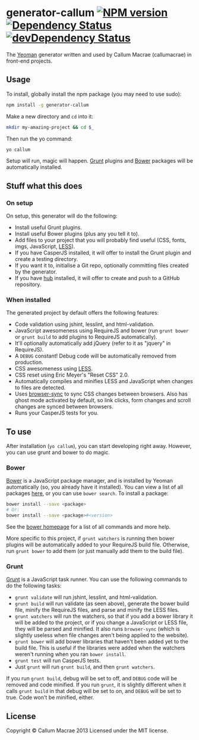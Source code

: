 # generator-callum [![NPM version](https://badge.fury.io/js/generator-callum.png)](http://badge.fury.io/js/generator-callum) [![Dependency Status](https://david-dm.org/callumacrae/generator-callum.png)](https://david-dm.org/callumacrae/generator-callum) [![devDependency Status](https://david-dm.org/callumacrae/generated_callum/dev-status.png)](https://david-dm.org/callumacrae/generated_callum#info=devDependencies)

The [Yeoman](http://yeoman.io/) generator written and used by Callum Macrae (callumacrae) in front-end projects.

## Usage

To install, globally install the npm package (you may need to use sudo):

```bash
npm install -g generator-callum
```

Make a new directory and `cd` into it:

```bash
mkdir my-amazing-project && cd $_
```

Then run the yo command:

```bash
yo callum
```

Setup will run, magic will happen. [Grunt](http://gruntjs.com/) plugins and [Bower](http://bower.io/) packages will be automatically installed.

## Stuff what this does

### On setup

On setup, this generator will do the following:

- Install useful Grunt plugins.
- Install useful Bower plugins (plus any you tell it to).
- Add files to your project that you will probably find useful (CSS, fonts, imgs, JavaScript, [LESS](http://lesscss.org/)).
- If you have CasperJS installed, it will offer to install the Grunt plugin and create a testing directory.
- If you want it to, initialise a Git repo, optionally committing files created by the generator.
- If you have [hub](https://github.com/github/hub) installed, it will offer to create and push to a GitHub repository.

### When installed

The generated project by default offers the following features:

- Code validation using jshint, lesslint, and html-validation.
- JavaScript awesomeness using RequireJS and bower (run `grunt bower` or `grunt build` to add plugins to RequireJS automatically).
- It'll optionally automatically add jQuery (refer to it as "jquery" in RequireJS).
- A `DEBUG` constant! Debug code will be automatically removed from production.
- CSS awesomeness using [LESS](http://lesscss.org/).
- CSS reset using Eric Meyer's "Reset CSS" 2.0.
- Automatically compiles and minifies LESS and JavaScript when changes to files are detected.
- Uses [browser-sync](http://css-tricks.com/cross-browser-css-injection/) to sync CSS changes between browsers. Also has ghost mode activated by default, so link clicks, form changes and scroll changes are synced between browsers.
- Runs your CasperJS tests for you.


## To use

After installation (`yo callum`), you can start developing right away. However, you can use grunt and bower to do magic.

### Bower

[Bower](http://bower.io/) is a JavaScript package manager, and is installed by Yeoman automatically (so, you already have it installed). You can view a list of all packages [here](http://sindresorhus.com/bower-components/), or you can use `bower search`. To install a package:

```bash
bower install --save <package>
# Or:
bower install --save <package>#<version>
```

See the [bower homepage](http://bower.io/) for a list of all commands and more help.

More specific to this project, if `grunt watchers` is running then bower plugins will be automatically added to your RequireJS build file. Otherwise, run `grunt bower` to add them (or just manually add them to the build file).

### Grunt

[Grunt](http://gruntjs.com/) is a JavaScript task runner. You can use the following commands to do the following tasks:

- `grunt validate` will run jshint, lesslint, and html-validation.
- `grunt build` will run validate (as seen above), generate the bower build file, minify the RequireJS files, and parse and minify the LESS files.
- `grunt watchers` will run the watchers, so that if you add a bower library it will be added to the project, or if you change a JavaScript or LESS file, they will be parsed and minified. It also runs `browser-sync` (which is slightly useless when file changes aren't being applied to the website).
- `grunt bower` will add bower libraries that haven't been added yet to the build file. This is useful if the libraries were added when the watchers weren't running when you ran `bower install`.
- `grunt test` will run CasperJS tests.
- Just `grunt` will run `grunt build`, and then `grunt watchers`.

If you run `grunt build`, debug will be set to off, and `DEBUG` code will be removed and code minified. If you run `grunt`, it is slightly different when it calls `grunt build` in that debug will be set to on, and `DEBUG` will be set to true. Code won't be minified, either.



## License

Copyright &copy; Callum Macrae 2013
Licensed under the MIT license.